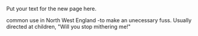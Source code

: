 Put your text for the new page here.

common use in North West England -to make an unecessary fuss. Usually directed at children, "Will you stop mithering me!"